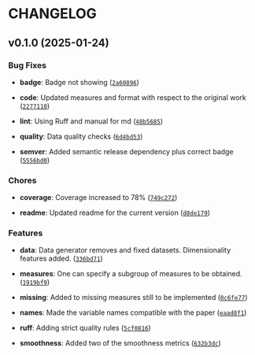 # CHANGELOG

## v0.1.0 (2025-01-24)

### Bug Fixes

- **badge**: Badge not showing
  ([`2a60896`](https://github.com/IraitzM/data-complexity/commit/2a608966a3867264334aa97a0e952a51d6757153))

- **code**: Updated measures and format with respect to the original work
  ([`2277110`](https://github.com/IraitzM/data-complexity/commit/22771103a7914938dec10f04f10722edac3aedc0))

- **lint**: Using Ruff and manual for md
  ([`48b5685`](https://github.com/IraitzM/data-complexity/commit/48b5685a54635bdb86878c743393f9c5672a11e2))

- **quality**: Data quality checks
  ([`6d4bd53`](https://github.com/IraitzM/data-complexity/commit/6d4bd53675588568c72d32b39696bca2b2a85d1c))

- **semver**: Added semantic release dependency plus correct badge
  ([`5556bd0`](https://github.com/IraitzM/data-complexity/commit/5556bd095c00a1962f840ec333462cf51aa5106d))

### Chores

- **coverage**: Coverage increased to 78%
  ([`749c272`](https://github.com/IraitzM/data-complexity/commit/749c27237e8dc737b85649464362bdfa2558a36a))

- **readme**: Updated readme for the current version
  ([`d8de179`](https://github.com/IraitzM/data-complexity/commit/d8de179b9c7569e48ea97b9f669817e01039d951))

### Features

- **data**: Data generator removes and fixed datasets. Dimensionality features added.
  ([`336bd71`](https://github.com/IraitzM/data-complexity/commit/336bd717f1adedd14829419e55553c8794d05849))

- **measures**: One can specify a subgroup of measures to be obtained.
  ([`1919bf9`](https://github.com/IraitzM/data-complexity/commit/1919bf969da6f9d5f1f57567339e8c0d2b079125))

- **missing**: Added to missing measures still to be implemented
  ([`0c6fe77`](https://github.com/IraitzM/data-complexity/commit/0c6fe776f8dd469d106fc99b2ffebf067ac39f1b))

- **names**: Made the variable names compatible with the paper
  ([`eaad8f1`](https://github.com/IraitzM/data-complexity/commit/eaad8f175a9d96f670f787a18c443e43c6211bce))

- **ruff**: Adding strict quality rules
  ([`5cf0816`](https://github.com/IraitzM/data-complexity/commit/5cf0816f969871015ab23f6e62c198c00a92d1aa))

- **smoothness**: Added two of the smoothness metrics
  ([`632b3dc`](https://github.com/IraitzM/data-complexity/commit/632b3dcb1284c99e1e8487f563d07cdd10ea1258))
